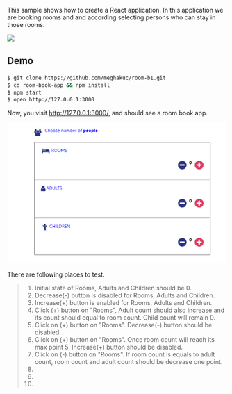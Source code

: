 This sample shows how to create a React application. In this application we are booking rooms and and according selecting persons who can stay in those rooms.

![](app/img/react.png)

## Demo

```bash
$ git clone https://github.com/meghakuc/room-b1.git
$ cd room-book-app && npm install
$ npm start
$ open http://127.0.0.1:3000
```

Now, you visit http://127.0.0.1:3000/, and should see a room book app.

![](src/img/demo.png)

There are following places to test.

> 1. Initial state of Rooms, Adults and Children should be 0.
> 1. Decrease(-) button is disabled for Rooms, Adults and Children. 
> 1. Increase(+) button is enabled for Rooms, Adults and Children. 
> 1. Click (+) button on "Rooms", Adult count should also increase and its count should equal to room count. Child count will remain 0.
> 1. Click on (+) button on "Rooms". Decrease(-) button should be disabled.
> 1. Click on (+) button on "Rooms". Once room count will reach its max point 5, Increase(+) button should be disabled.
> 1. Click on (-) button on "Rooms". If room count is equals to adult count, room count and adult count should be decrease one point.
> 1. 
> 1. 
> 1. 
